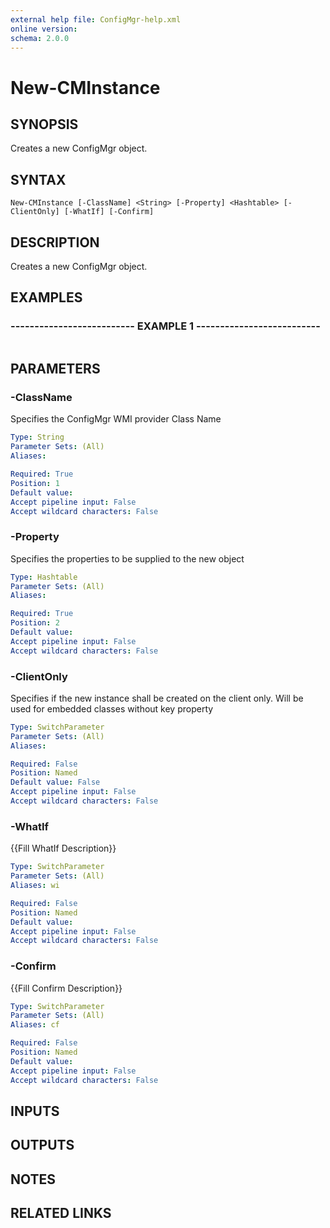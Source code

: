 ```yaml
---
external help file: ConfigMgr-help.xml
online version: 
schema: 2.0.0
---
```


# New-CMInstance
## SYNOPSIS
Creates a new ConfigMgr object.

## SYNTAX

```
New-CMInstance [-ClassName] <String> [-Property] <Hashtable> [-ClientOnly] [-WhatIf] [-Confirm]
```

## DESCRIPTION
Creates a new ConfigMgr object.

## EXAMPLES

### -------------------------- EXAMPLE 1 --------------------------
```

```

## PARAMETERS

### -ClassName
Specifies the ConfigMgr WMI provider Class Name

```yaml
Type: String
Parameter Sets: (All)
Aliases: 

Required: True
Position: 1
Default value: 
Accept pipeline input: False
Accept wildcard characters: False
```

### -Property
Specifies the properties to be supplied to the new object

```yaml
Type: Hashtable
Parameter Sets: (All)
Aliases: 

Required: True
Position: 2
Default value: 
Accept pipeline input: False
Accept wildcard characters: False
```

### -ClientOnly
Specifies if the new instance shall be created on the client only.
Will be used for embedded classes without key property

```yaml
Type: SwitchParameter
Parameter Sets: (All)
Aliases: 

Required: False
Position: Named
Default value: False
Accept pipeline input: False
Accept wildcard characters: False
```

### -WhatIf
{{Fill WhatIf Description}}

```yaml
Type: SwitchParameter
Parameter Sets: (All)
Aliases: wi

Required: False
Position: Named
Default value: 
Accept pipeline input: False
Accept wildcard characters: False
```

### -Confirm
{{Fill Confirm Description}}

```yaml
Type: SwitchParameter
Parameter Sets: (All)
Aliases: cf

Required: False
Position: Named
Default value: 
Accept pipeline input: False
Accept wildcard characters: False
```

## INPUTS

## OUTPUTS

## NOTES

## RELATED LINKS

